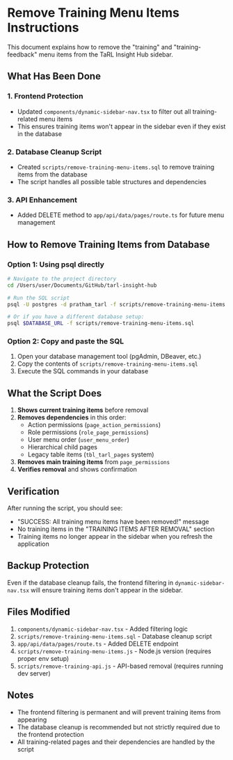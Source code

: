 # Remove Training Menu Items Instructions

This document explains how to remove the "training" and "training-feedback" menu items from the TaRL Insight Hub sidebar.

## What Has Been Done

### 1. Frontend Protection
- Updated `components/dynamic-sidebar-nav.tsx` to filter out all training-related menu items
- This ensures training items won't appear in the sidebar even if they exist in the database

### 2. Database Cleanup Script
- Created `scripts/remove-training-menu-items.sql` to remove training items from the database
- The script handles all possible table structures and dependencies

### 3. API Enhancement
- Added DELETE method to `app/api/data/pages/route.ts` for future menu management

## How to Remove Training Items from Database

### Option 1: Using psql directly
```bash
# Navigate to the project directory
cd /Users/user/Documents/GitHub/tarl-insight-hub

# Run the SQL script
psql -U postgres -d pratham_tarl -f scripts/remove-training-menu-items.sql

# Or if you have a different database setup:
psql $DATABASE_URL -f scripts/remove-training-menu-items.sql
```

### Option 2: Copy and paste the SQL
1. Open your database management tool (pgAdmin, DBeaver, etc.)
2. Copy the contents of `scripts/remove-training-menu-items.sql`
3. Execute the SQL commands in your database

## What the Script Does

1. **Shows current training items** before removal
2. **Removes dependencies** in this order:
   - Action permissions (`page_action_permissions`)
   - Role permissions (`role_page_permissions`)
   - User menu order (`user_menu_order`)
   - Hierarchical child pages
   - Legacy table items (`tbl_tarl_pages` system)
3. **Removes main training items** from `page_permissions`
4. **Verifies removal** and shows confirmation

## Verification

After running the script, you should see:
- "SUCCESS: All training menu items have been removed!" message
- No training items in the "TRAINING ITEMS AFTER REMOVAL" section
- Training items no longer appear in the sidebar when you refresh the application

## Backup Protection

Even if the database cleanup fails, the frontend filtering in `dynamic-sidebar-nav.tsx` will ensure training items don't appear in the sidebar.

## Files Modified

1. `components/dynamic-sidebar-nav.tsx` - Added filtering logic
2. `scripts/remove-training-menu-items.sql` - Database cleanup script
3. `app/api/data/pages/route.ts` - Added DELETE endpoint
4. `scripts/remove-training-menu-items.js` - Node.js version (requires proper env setup)
5. `scripts/remove-training-api.js` - API-based removal (requires running dev server)

## Notes

- The frontend filtering is permanent and will prevent training items from appearing
- The database cleanup is recommended but not strictly required due to the frontend protection
- All training-related pages and their dependencies are handled by the script